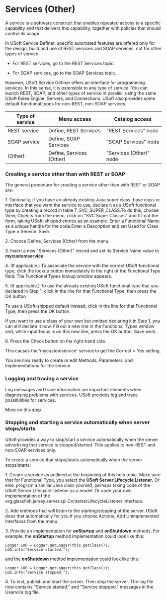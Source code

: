 # Services (Other)

A service is a software construct that enables repeated access to a specific capability and that delivers this capability, together with policies that should control its usage.

In USoft Service Definer, specific automated features are offered only for the design, build and use of REST services and SOAP services, not for other types of service:

- For REST services, go to the REST Services topic.

- For SOAP services, go to the SOAP Services topic.

However, USoft Service Definer offers an interface for programming services. In this sense, it is extensible to any type of service. You can launch REST, SOAP, and other types of service in parallel, using the same USoft Rules Engine, Servers, and Connections. USoft also provides some default functional types for non-REST, non-SOAP services.

|**Type of service**|**Menu access**|**Catalog access**|
|--------|--------|--------|
|REST service|Define, REST Services|"REST Services" node|
|SOAP service|Define, SOAP Services|"SOAP Services" node|
|(Other) |Define, Services (Other)|"Services (Other)" node|



### Creating a service other than with REST or SOAP

The general procedure for creating a service other than with REST or SOAP are:

1. Optionally, if you have an already existing Java super class, base class or interface that you want the service to use, declare it as a USoft functional type by creating a record in table T_SVC_SUPER_CLASS.To do this, choose View, Objects from the menu, click on "SVC Super Classes" and fill out the form, taking USoft-shipped entries as an example. Enter a Functional Name as a unique handle for the code.Enter a Description and set Used for Class Type = Service. Save.

2. Choose Define, Services (Other) from the menu.

3. Insert a new "Services (Other)" record and set its Service Name value to **mycustomservice**.

4. (If applicable.) To associate the service with the correct USoft functional type, click the lookup button immediately to the right of the Functional Type field. The Functional Types lookup window appears.

5. (If applicable.) To use the already existing USoft functional type that you declared in Step 1, click in the line for that Functional Type, then press the OK button

To use a USoft-shipped default instead, click in the line for that Functional Type, then press the OK button.

If you want to use a class of your own but omitted declaring it in Step 1, you can still declare it now. Fill out a new line in the Functional Types window and, while input focus is on this new line, press the OK button. Save work.

6. Press the Check button on the right-hand side.

This causes the 'mycustomservice' service to get the Correct = Yes setting.

You are now ready to create or edit Methods, Parameters, and Implementations for the service.

### Logging and tracing a service

Log messages and trace information are important elements when diagnosing problems with services. USoft provides log and trace possibilities for services.

More on this step

### Stopping and starting a service automatically when server stops/starts

USoft provides a way to stop/start a service automatically when the server advertising that service is stopped/started. This applies to non-REST and non-SOAP services only.

To create a service that stops/starts automatically when the server stops/starts:

1. Create a service as outlined at the beginning of this help topic. Make sure that for Functional Type, you select the **USoft Server Lifecycle Listener.** Or else, program a similar Java class yourself, perhaps taking code of the USoft Server Lifecycle Listener as a model. Or code your own implementation of the org.glassfish.jersey.server.spi.ContainerLifecycleListener interface.

2. Add methods that will listen to the starting/stopping of the server. USoft does that automatically for you if you choose Actions, Add Unimplemented Interfaces from the menu.

3. Provide an implementation for **onStartup** and **onShutdown** methods. For example, the **onStartup** method implementation could look like this:

```
Logger LOG = Logger.getLogger(this.getClass());
LOG.info("Service started.");

```

and the **onShutdown** method implementation could look like this:

```
Logger LOG = Logger.getLogger(this.getClass());
LOG.info("Service stopped.");

```

4. To test, publish and start the server. Then stop the server. The log file now contains "Service started." and "Service stopped." messages in the Uservice.log file.

 
